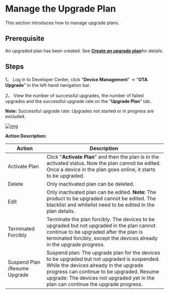 # Manage the Upgrade Plan

This section introduces how to manage upgrade plans.

## Prerequisite

An upgraded plan has been created. See [**Create an upgrade plan**](/deviceDevelop/DeviceManage/ota/part02/page-03)for details.

## Steps

1、  Log in to Developer Center, click "**Device Management**" → "**OTA Upgrade**" in the left-hand navigation bar.

2、  View the number of successful upgrades, the number of failed upgrades and the successful upgrade rate on the "**Upgrade Plan**" tab.

**Note:** Successful upgrade rate: Upgrades not started or in progress are excluded.

 

 <a data-fancybox title="img" href="/en/guide/ota/ota27.png">![img](/en/guide/ota/ota27.png)</a>
 

**Action Description:**

| **Action**                    | **Description**                                                                                                                                                                                                                                                              |
| ----------------------------- | ---------------------------------------------------------------------------------------------------------------------------------------------------------------------------------------------------------------------------------------------------------------------------- |
| Activate Plan                 | Click "**Activate Plan**" and then the plan is in the activated status.  Now the plan cannot be edited. Once a device in the plan goes online, it  starts to be upgraded.                                                                                                    |
| Delete                        | Only inactivated  plan can be deleted.                                                                                                                                                                                                                                       |
| Edit                          | Only inactivated  plan can be edited.  **Note:** The product to  be upgraded cannot be edited.  The blacklist and  whitelist need to be edited in the plan details.                                                                                                          |
| Terminated  Forcibly          | Terminate the plan forcibly. The devices to be upgraded  but not upgraded in the plan cannot continue to be upgraded after the plan is  terminated forcibly, except the devices already in the upgrade progress.                                                             |
| Suspend Plan /Resume  Upgrade | Suspend plan: The  upgrade plan for the devices to be upgraded but not upgraded is suspended.  While the devices already in the upgrade progress can continue to be  upgraded.  Resume upgrade: The  devices not upgraded yet in the plan can continue the upgrade progress. |

 



